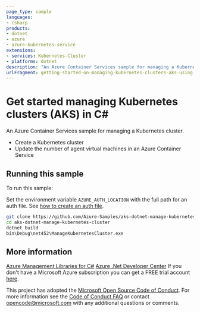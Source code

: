 ```yaml
---
page_type: sample
languages:
- csharp
products:
- dotnet
- azure
- azure-kubernetes-service
extensions:
- services: Kubernetes-Cluster
- platforms: dotnet
description: "An Azure Container Services sample for managing a Kubernetes cluster."
urlFragment: getting-started-on-managing-kubernetes-clusters-aks-using-c
---
```


# Get started managing Kubernetes clusters (AKS) in C#

An Azure Container Services sample for managing a Kubernetes cluster.
 
- Create a Kubernetes cluster
- Update the number of agent virtual machines in an Azure Container Service

## Running this sample

To run this sample:

Set the environment variable `AZURE_AUTH_LOCATION` with the full path for an auth file. See [how to create an auth file](https://github.com/Azure/azure-libraries-for-net/blob/master/AUTH.md).

```bash
git clone https://github.com/Azure-Samples/aks-dotnet-manage-kubernetes-cluster.git
cd aks-dotnet-manage-kubernetes-cluster
dotnet build
bin\Debug\net452\ManageKubernetesCluster.exe
```

## More information

[Azure Management Libraries for C#](https://github.com/Azure/azure-sdk-for-net/tree/Fluent)
[Azure .Net Developer Center](https://azure.microsoft.com/en-us/develop/net/)
If you don't have a Microsoft Azure subscription you can get a FREE trial account [here](http://go.microsoft.com/fwlink/?LinkId=330212).

This project has adopted the [Microsoft Open Source Code of Conduct](https://opensource.microsoft.com/codeofconduct/). For more information see the [Code of Conduct FAQ](https://opensource.microsoft.com/codeofconduct/faq/) or contact [opencode@microsoft.com](mailto:opencode@microsoft.com) with any additional questions or comments.
